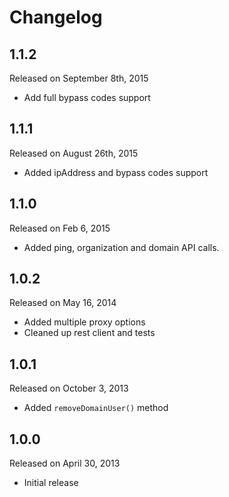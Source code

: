 Changelog
=========
## 1.1.2

Released on September 8th, 2015

 * Add full bypass codes support

## 1.1.1

Released on August 26th, 2015

 * Added ipAddress and bypass codes support

## 1.1.0

Released on Feb 6, 2015

 * Added ping, organization and domain API calls.

## 1.0.2

Released on May 16, 2014

 * Added multiple proxy options
 * Cleaned up rest client and tests

## 1.0.1

Released on October 3, 2013

 * Added `removeDomainUser()` method

## 1.0.0

Released on April 30, 2013

 * Initial release
